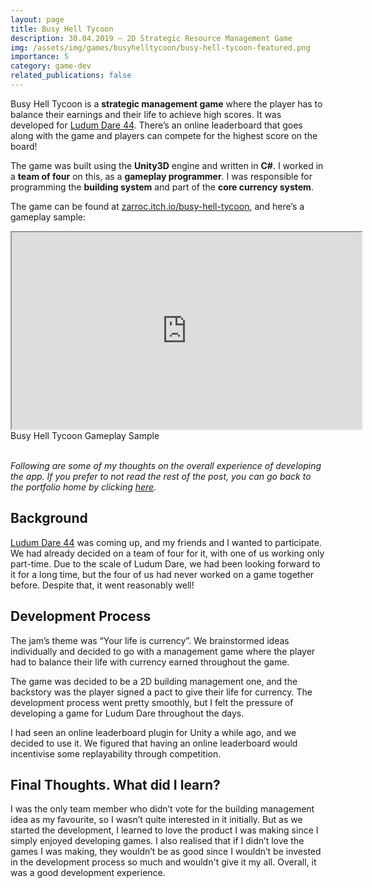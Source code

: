 ```yaml
---
layout: page
title: Busy Hell Tycoon
description: 30.04.2019 — 2D Strategic Resource Management Game
img: /assets/img/games/busyhelltycoon/busy-hell-tycoon-featured.png
importance: 5
category: game-dev
related_publications: false
---
```



Busy Hell Tycoon is a **strategic management game** where the player has to balance their earnings and their life to achieve high scores. It was developed for [Ludum Dare 44](https://ldjam.com/events/ludum-dare/44/). There’s an online leaderboard that goes along with the game and players can compete for the highest score on the board!

The game was built using the **Unity3D** engine and written in **C#**. I worked in a **team of four** on this, as a **gameplay programmer**. I was responsible for programming the **building system** and part of the **core currency system**.

The game can be found at [zarroc.itch.io/busy-hell-tycoon](https://zarroc.itch.io/busy-hell-tycoon), and here’s a gameplay sample:

<div class="row">
    <div class="col-sm mt-3 mt-md-0 embed-responsive embed-responsive-16by9 center-block">
        <iframe width="560" height="315" src="https://www.youtube.com/embed/9yylGfSuUu4" title="Busy Hell Tycoon Gameplay Sample" allowfullscreen></iframe>
    </div>
</div>
<div class="caption">
    Busy Hell Tycoon Gameplay Sample
</div>

<br/>

*Following are some of my thoughts on the overall experience of developing the app. If you prefer to not read the rest of the post, you can go back to the portfolio home by clicking [here](/projects).*


## Background

[Ludum Dare 44](https://ldjam.com/events/ludum-dare/44/) was coming up, and my friends and I wanted to participate. We had already decided on a team of four for it, with one of us working only part-time. Due to the scale of Ludum Dare, we had been looking forward to it for a long time, but the four of us had never worked on a game together before. Despite that, it went reasonably well!

## Development Process

The jam’s theme was “Your life is currency”. We brainstormed ideas individually and decided to go with a management game where the player had to balance their life with currency earned throughout the game.

The game was decided to be a 2D building management one, and the backstory was the player signed a pact to give their life for currency. The development process went pretty smoothly, but I felt the pressure of developing a game for Ludum Dare throughout the days.

I had seen an online leaderboard plugin for Unity a while ago, and we decided to use it. We figured that having an online leaderboard would incentivise some replayability through competition.

## Final Thoughts. What did I learn?

I was the only team member who didn’t vote for the building management idea as my favourite, so I wasn’t quite interested in it initially. But as we started the development, I learned to love the product I was making since I simply enjoyed developing games. I also realised that if I didn’t love the games I was making, they wouldn’t be as good since I wouldn’t be invested in the development process so much and wouldn't give it my all. Overall, it was a good development experience.